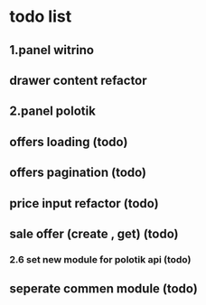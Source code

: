 # todo list

## 1.panel witrino

## drawer content refactor

## 2.panel polotik

## offers loading (todo)

## offers pagination (todo)

## price input refactor (todo)

## sale offer (create , get) (todo)

### 2.6 set new module for polotik api (todo)

## seperate commen module (todo)
